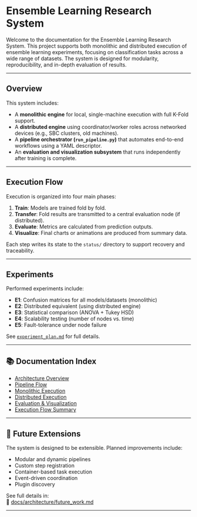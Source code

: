 # Ensemble Learning Research System

Welcome to the documentation for the Ensemble Learning Research System. This project supports both monolithic and distributed execution of ensemble learning experiments, focusing on classification tasks across a wide range of datasets. The system is designed for modularity, reproducibility, and in-depth evaluation of results.

---

## Overview

This system includes:

- A **monolithic engine** for local, single-machine execution with full K-Fold support.
- A **distributed engine** using coordinator/worker roles across networked devices (e.g., SBC clusters, old machines).
- A **pipeline orchestrator (`run_pipeline.py`)** that automates end-to-end workflows using a YAML descriptor.
- An **evaluation and visualization subsystem** that runs independently after training is complete.

---

## Execution Flow

Execution is organized into four main phases:

1. **Train**: Models are trained fold by fold.
2. **Transfer**: Fold results are transmitted to a central evaluation node (if distributed).
3. **Evaluate**: Metrics are calculated from prediction outputs.
4. **Visualize**: Final charts or animations are produced from summary data.

Each step writes its state to the `status/` directory to support recovery and traceability.

---

## Experiments

Performed experiments include:

- **E1**: Confusion matrices for all models/datasets (monolithic)
- **E2**: Distributed equivalent (using distributed engine)
- **E3**: Statistical comparison (ANOVA + Tukey HSD)
- **E4**: Scalability testing (number of nodes vs. time)
- **E5**: Fault-tolerance under node failure

See [`experiment_plan.md`](../experiments/experiment_plan.md) for full details.

---

## 📚 Documentation Index

- [Architecture Overview](./architecture/overview.md)
- [Pipeline Flow](./architecture/pipeline.md)
- [Monolithic Execution](./modules/monolithic.md)
- [Distributed Execution](./modules/distributed.md)
- [Evaluation & Visualization](./modules/evaluation.md)
- [Execution Flow Summary](./usage/execution_flow.md)

---

## 🔭 Future Extensions

The system is designed to be extensible. Planned improvements include:

- Modular and dynamic pipelines
- Custom step registration
- Container-based task execution
- Event-driven coordination
- Plugin discovery

See full details in:  
📄 [docs/architecture/future_work.md](./architecture/future_work.md)

---
